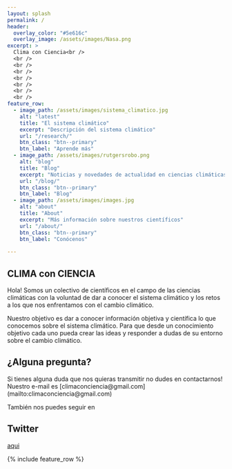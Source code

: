 ```yaml
---
layout: splash
permalink: /
header:
  overlay_color: "#5e616c"
  overlay_image: /assets/images/Nasa.png
excerpt: >
  Clima con Ciencia<br />
  <br />
  <br />
  <br />
  <br />
  <br />
  <br />
  <br />
feature_row:
  - image_path: /assets/images/sistema_climatico.jpg
    alt: "latest"
    title: "El sistema climático"
    excerpt: "Descripción del sistema climático"
    url: "/research/"
    btn_class: "btn--primary"
    btn_label: "Aprende más"
  - image_path: /assets/images/rutgersrobo.png
    alt: "blog"
    title: "Blog"
    excerpt: "Noticias y novedades de actualidad en ciencias climáticas"
    url: "/blog/"
    btn_class: "btn--primary"
    btn_label: "Blog"
  - image_path: /assets/images/images.jpg
    alt: "about"
    title: "About"
    excerpt: "Más información sobre nuestros científicos"
    url: "/about/"
    btn_class: "btn--primary"
    btn_label: "Conócenos"  
    
---
```



<h2>CLIMA con CIENCIA</h2>

Hola! Somos un colectivo de científicos en el campo de las ciencias climáticas con la voluntad de dar a conocer el sistema climático y los retos a los que nos enfrentamos con el cambio climático. 

Nuestro objetivo es dar a conocer información objetiva y científica lo que conocemos sobre el sistema climático. Para que desde un conocimiento objetivo cada uno pueda crear las ideas y responder a dudas de su entorno sobre el cambio climático. 


<h2>¿Alguna pregunta?</h2>Si tienes alguna duda que nos quieras transmitir no dudes en contactarnos! Nuestro e-mail es [climaconciencia@gmail.com](mailto:climaconciencia@gmail.com)

También nos puedes seguir en <h2>Twitter</h2>  [aqui](https://twitter.com/CLIMAconCIENCIA)


{% include feature_row %}

 
